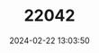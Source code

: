 ---
title: "22042"
category: "Semnopithecus vetulus"
draft: false
date: 2024-02-22 13:03:50
languages:
  English: ["Purple-faced Leaf Monkey", "Purple-faced Langur"]
  Spanish; Castilian: ["Langur De Cara Roja"]
  French: ["Semnopithèque Blanchâtre"]
---